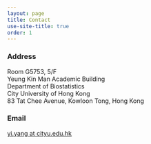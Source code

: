 ```yaml
---
layout: page
title: Contact
use-site-title: true
order: 1
---
```


### Address

Room G5753, 5/F\
Yeung Kin Man Academic Building\
Department of Biostatistics\
City University of Hong Kong\
83 Tat Chee Avenue, Kowloon Tong, Hong Kong

### Email

[yi.yang at cityu.edu.hk](mailto:yi.yang@cityu.edu.hk)
